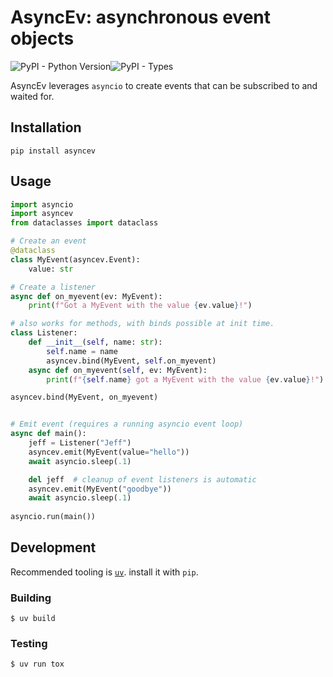 AsyncEv: asynchronous event objects
===================================

![PyPI - Python Version](https://img.shields.io/pypi/pyversions/asyncev)![PyPI - Types](https://img.shields.io/pypi/types/asyncev)


AsyncEv leverages `asyncio` to create events that can be subscribed to and waited for.

## Installation

    pip install asyncev

## Usage

```python
import asyncio
import asyncev
from dataclasses import dataclass

# Create an event
@dataclass
class MyEvent(asyncev.Event):
    value: str

# Create a listener
async def on_myevent(ev: MyEvent):
    print(f"Got a MyEvent with the value {ev.value}!")

# also works for methods, with binds possible at init time.
class Listener:
    def __init__(self, name: str):
        self.name = name
        asyncev.bind(MyEvent, self.on_myevent)
    async def on_myevent(self, ev: MyEvent):
        print(f"{self.name} got a MyEvent with the value {ev.value}!")

asyncev.bind(MyEvent, on_myevent)


# Emit event (requires a running asyncio event loop)
async def main():
    jeff = Listener("Jeff")
    asyncev.emit(MyEvent(value="hello"))
    await asyncio.sleep(.1)

    del jeff  # cleanup of event listeners is automatic
    asyncev.emit(MyEvent("goodbye"))
    await asyncio.sleep(.1)
    
asyncio.run(main())
```

## Development

Recommended tooling is [`uv`](https://astral.sh/uv). install it with `pip`.

### Building

    $ uv build

### Testing

    $ uv run tox
